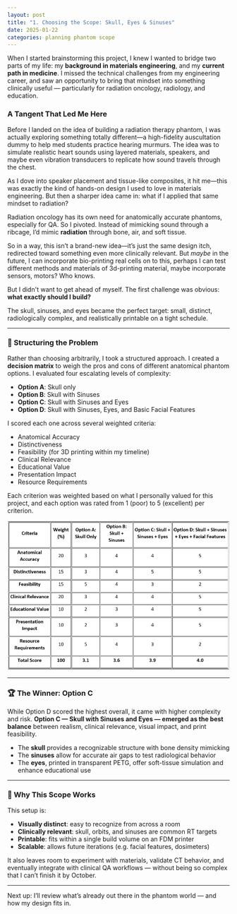 ```yaml
---
layout: post
title: "1. Choosing the Scope: Skull, Eyes & Sinuses"
date: 2025-01-22
categories: planning phantom scope
---
```


When I started brainstorming this project, I knew I wanted to bridge two parts of my life: my **background in materials engineering**, and my **current path in medicine**. I missed the technical challenges from my engineering career, and saw an opportunity to bring that mindset into something clinically useful — particularly for radiation oncology, radiology, and education.

### A Tangent That Led Me Here

Before I landed on the idea of building a radiation therapy phantom, I was actually exploring something totally different—a high-fidelity auscultation dummy to help med students practice hearing murmurs. The idea was to simulate realistic heart sounds using layered materials, speakers, and maybe even vibration transducers to replicate how sound travels through the chest.

As I dove into speaker placement and tissue-like composites, it hit me—this was exactly the kind of hands-on design I used to love in materials engineering. But then a sharper idea came in: what if I applied that same mindset to radiation?

Radiation oncology has its own need for anatomically accurate phantoms, especially for QA. So I pivoted. Instead of mimicking sound through a ribcage, I’d mimic **radiation** through bone, air, and soft tissue.

So in a way, this isn’t a brand-new idea—it’s just the same design itch, redirected toward something even more clinically relevant. But *maybe* in the future, I can incorporate bio-printing real cells on to this, perhaps I can test different methods and materials of 3d-printing material, maybe incorporate sensors, motors? Who knows.

But I didn't want to get ahead of myself. The first challenge was obvious: **what exactly should I build?**

The skull, sinuses, and eyes became the perfect target: small, distinct, radiologically complex, and realistically printable on a tight schedule.

---

### 🧠 Structuring the Problem

Rather than choosing arbitrarily, I took a structured approach. I created a **decision matrix** to weigh the pros and cons of different anatomical phantom options. I evaluated four escalating levels of complexity:

- **Option A**: Skull only  
- **Option B**: Skull with Sinuses  
- **Option C**: Skull with Sinuses and Eyes  
- **Option D**: Skull with Sinuses, Eyes, and Basic Facial Features

I scored each one across several weighted criteria:
- Anatomical Accuracy
- Distinctiveness
- Feasibility (for 3D printing within my timeline)
- Clinical Relevance
- Educational Value
- Presentation Impact
- Resource Requirements

Each criterion was weighted based on what I personally valued for this project, and each option was rated from 1 (poor) to 5 (excellent) per criterion. 

![Decision Matrix-Scope](/assets/phantom_decision_matrix.png)

---

### 🏆 The Winner: Option C

While Option D scored the highest overall, it came with higher complexity and risk. **Option C — Skull with Sinuses and Eyes — emerged as the best balance** between realism, clinical relevance, visual impact, and print feasibility.

- The **skull** provides a recognizable structure with bone density mimicking
- The **sinuses** allow for accurate air gaps to test radiological behavior
- The **eyes**, printed in transparent PETG, offer soft-tissue simulation and enhance educational use

---

### 🎯 Why This Scope Works

This setup is:
- **Visually distinct**: easy to recognize from across a room
- **Clinically relevant**: skull, orbits, and sinuses are common RT targets
- **Printable**: fits within a single build volume on an FDM printer
- **Scalable**: allows future iterations (e.g. facial features, dosimeters)

It also leaves room to experiment with materials, validate CT behavior, and eventually integrate with clinical QA workflows — without being so complex that I can’t finish it by October.

---

Next up: I’ll review what’s already out there in the phantom world — and how my design fits in.
